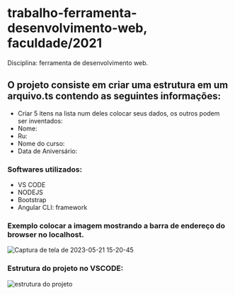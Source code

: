 # trabalho-ferramenta-desenvolvimento-web, faculdade/2021
Disciplina: ferramenta de desenvolvimento web.
 
## O projeto consiste em criar uma estrutura em um arquivo.ts contendo as seguintes informações:
- Criar 5 itens na lista num deles colocar seus dados, os outros podem ser inventados: 
- Nome:
- Ru:
- Nome do curso:
- Data de Aniversário:

### Softwares utilizados:
- VS CODE
- NODEJS
- Bootstrap
- Angular CLI: framework

### Exemplo colocar a imagem mostrando a barra de endereço do browser no localhost.
![Captura de tela de 2023-05-21 15-20-45](https://github.com/MiguelSilva07/trabalho-ferramenta-desenvolvimento-web/assets/132858476/3162cd3d-1d08-4102-86cf-5418e4ad385f)
### Estrutura do projeto no VSCODE:
![estrutura do projeto](https://github.com/MiguelSilva07/trabalho-ferramenta-desenvolvimento-web/assets/132858476/517bff58-08f9-4a09-8b95-8921f0a9fc6c)
